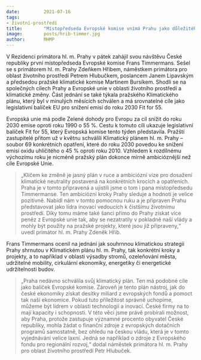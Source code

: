 ```yaml
---
date:         2021-07-16
tags:         
- životní-prostředí
title:        "Místopředseda Evropské komise vnímá Prahu jako důležitého partnera v prosazování společných cílů v oblasti životního prostředí"
image: 	      posts/hrib-timmer.jpg
author:       MHMP
---
```


V Rezidenci primátora hl. m. Prahy v pátek zahájil svou návštěvu České republiky první místopředseda Evropské komise Frans Timmermans. Sešel se s primátorem hl. m. Prahy Zdeňkem Hřibem, náměstkem primátora pro oblast životního prostředí Petrem Hlubučkem, poslancem Janem Lipavským a předsedou pražské klimatické komise Martinem Bursíkem. Shodli se na společných cílech Prahy a Evropské unie v oblasti životního prostředí a klimatické změny. Část jednání se také týkala pražského Klimatického plánu, který byl v minulých měsících schválen a má srovnatelné cíle jako legislativní balíček EU pro snížení emisí do roku 2030 Fit for 55.

Evropská unie má podle Zelené dohody pro Evropu za cíl snížit do roku 2030 emise oproti roku 1990 o 55 %. Cestu k tomuto cíli ukazuje legislativní balíček Fit for 55, který Evropská komise tento týden představila. Pražští zastupitelé přitom už v květnu schválili Klimatický plánem hl. m. Prahy – soubor 69 konkrétních opatření, které do roku 2030 povedou ke snížení emisí oxidu uhličitého o 45 % oproti roku 2010. Vzhledem k rozdílnému výchozímu roku je nicméně pražský plán dokonce mírně ambicióznější než cíle Evropské Unie.

> „Klíčem ke změně je jasný plán v ruce a ambiciózní vize pro dosažení klimatické neutrality postavená na konkrétních krocích a opatřeních. Praha je v tomto připravená a ujistili jsme o tom i pana místopředsedu Timmermanse. Ten ambiciózní kroky Prahy sleduje a hodnotí je velice pozitivně. Nabídl nám v tomto pomocnou ruku a je připraven Prahu představovat jako lídra inovací vedoucích k čistšímu životnímu prostředí. Díky tomu máme také šanci přímo do Prahy získat více peněz z Evropské unie tak, aby se nezatratily v pokladně naší vlády a mohly být použity na pražské projekty, které jsou již připraveny,“ uvedl primátor hl. m. Prahy Zdeněk Hřib. 

Frans Timmermans ocenil na jednání jak souhrnnou klimatickou strategii Prahy shrnutou v Klimatickém plánu hl. m. Prahy, tak konkrétní kroky a projekty, a to například v oblasti výsadby stromů, ozeleňování města, udržitelné mobility, cirkulární ekonomiky, energetiky či energetické udržitelnosti budov.

> „Praha nedávno schválila svůj klimatický plán. Ten má podobné cíle jako balíček Evropské komise. Zároveň je tento plán nástroj, jak do české ekonomiky získat desítky miliard z evropských fondů a pomoct tak naší ekonomice. Pokud tuto příležitost správně uchopíme, můžeme být lídrem v oblasti technologií a inovací. České firmy na to mají kapacity i schopnosti. V této věci jsme právě probírali možnost, aby Praha, protože zastupuje významné procento obyvatel České republiky, mohla žádat o finanční zdroje z evropských dotačních programů samostatně, bez ohledu na českou vládu, která je v tomto vyjednávání velice laxní. Jedná se například o zdroje z Evropského fondu pro regionální rozvoj,“ dodal náměstek primátora hl. m. Prahy pro oblast životního prostředí Petr Hlubuček. 
